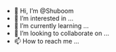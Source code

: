 - 👋 Hi, I’m @Shuboom
- 👀 I’m interested in ...
- 🌱 I’m currently learning ...
- 💞️ I’m looking to collaborate on ...
- 📫 How to reach me ...

<!---
Shuboom/Shuboom is a ✨ special ✨ repository because its `README.md` (this file) appears on your GitHub profile.
You can click the Preview link to take a look at your changes.
--->
